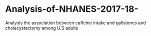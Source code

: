 # Analysis-of-NHANES-2017-18-
Analysis the association between caffeine intake and gallstones and cholecystectomy among U.S adults 
